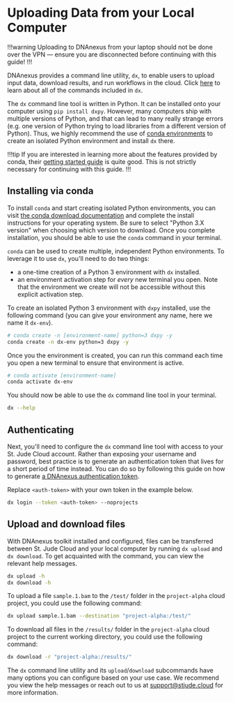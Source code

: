 # Uploading Data from your Local Computer

!!!warning
Uploading to DNAnexus from your laptop should not be done over the VPN — ensure you are disconnected before continuing with this guide!
!!!

DNAnexus provides a command line utility, `dx`, to enable users to upload input data, download results, and run workflows in the cloud. Click [here][dx-toolkit-help] to learn about all of the commands included in `dx`.

The `dx` command line tool is written in Python. It can be installed onto your computer using `pip install dxpy`. However, many computers ship with multiple versions of Python, and that can lead to many really strange errors (e.g. one version of Python trying to load libraries from a different version of Python). Thus, we highly recommend the use of [conda environments] to create an isolated Python environment and install `dx` there.

!!!tip
If you are interested in learning more about the features provided by conda, their [getting started guide](https://docs.conda.io/projects/conda/en/latest/user-guide/getting-started.html) is quite good. This is not strictly necessary for continuing with this guide.
!!!

[conda environments]: https://www.anaconda.com/distribution/
[dx-toolkit-help]: https://documentation.dnanexus.com/user/helpstrings-of-sdk-command-line-utilities

## Installing via conda

To install `conda` and start creating isolated Python environments, you can visit [the conda download documentation] and complete the install instructions for your operating system. Be sure to select "Python 3.X version" when choosing which version to download. Once you complete installation, you should be able to use the `conda` command in your terminal.

`conda` can be used to create multiple, independent Python environments. To leverage it to use `dx`, you'll need to do two things:

* a one-time creation of a Python 3 environment with `dx` installed.
* an environment activation step for _every_ new terminal you open. Note that the environment we create will not be accessible without this explicit activation step.

To create an isolated Python 3 environment with `dxpy` installed, use the following command (you can give your environment any name, here we name it `dx-env`).

```bash
# conda create -n [environment-name] python=3 dxpy -y
conda create -n dx-env python=3 dxpy -y
```

Once you the environment is created, you can run this command each time you open a new terminal to ensure that environment is active.

```bash
# conda activate [environment-name]
conda activate dx-env
```

You should now be able to use the `dx` command line tool in your terminal.

```bash
dx --help
```

[the conda download documentation]: https://docs.anaconda.com/anaconda/install/

## Authenticating

Next, you'll need to configure the `dx` command line tool with access to your St. Jude Cloud account. Rather than exposing your username and password, best practice is to generate an authentication token that lives for a short period of time instead. You can do so by following this guide on how to generate [a DNAnexus authentication token].

Replace `<auth-token>` with your own token in the example below.

```bash
dx login --token <auth-token> --noprojects
```

## Upload and download files

With DNAnexus toolkit installed and configured, files can be transferred between St. Jude Cloud and your local computer by running `dx upload` and `dx download`. To get acquainted with the command, you can view the relevant help messages.

```bash
dx upload -h
dx download -h
```

To upload a file `sample.1.bam` to the `/test/` folder in the `project-alpha` cloud project, you could use the following command:

```bash
dx upload sample.1.bam --destination "project-alpha:/test/"
```

To download all files in the `/results/` folder in the `project-alpha` cloud project to the current working directory, you could use the following command:

```bash
dx download -r "project-alpha:/results/"
```

The `dx` command line utility and its `upload`/`download` subcommands have many options you can configure based on your use case. We recommend you view the help messages or reach out to us at support@stjude.cloud for more information.

[a DNAnexus authentication token]: https://documentation.dnanexus.com/user/login-and-logout#authentication-tokens
